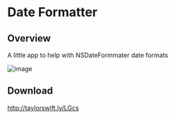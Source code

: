 # Date Formatter

## Overview

A little app to help with NSDateFormmater date formats

![image](http://f.cl.ly/items/2g1h0R212E2z001g1V3I/Image%202012.11.30%2021:50:10.png)


## Download

http://taylorswift.ly/LGcs
